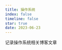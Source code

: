 ```yaml
---
title: 操作系统
index: false
timeline: false
star: true
date: 2023-06-23
---
```


记录操作系统相关博客文章
<!-- more -->